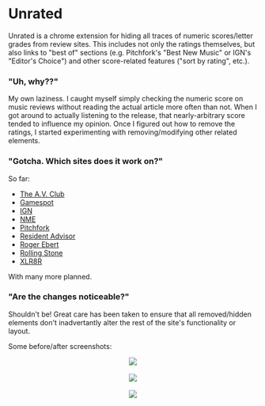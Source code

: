 # Unrated
Unrated is a chrome extension for hiding all traces of numeric scores/letter grades from review sites. This includes not only the ratings themselves, but also links to "best of" sections (e.g. Pitchfork's "Best New Music" or IGN's "Editor's Choice") and other score-related features ("sort by rating", etc.).

### "Uh, why??"
My own laziness. I caught myself simply checking the numeric score on music reviews without reading the actual article more often than not. When I got around to actually listening to the release, that nearly-arbitrary score tended to influence my opinion. Once I figured out how to remove the ratings, I started experimenting with removing/modifying other related elements.

### "Gotcha. Which sites does it work on?"
So far:
- [The A.V. Club](http://www.avclub.com/)
- [Gamespot](http://www.gamespot.com/)
- [IGN](http://www.ign.com/)
- [NME](http://www.nme.com/)
- [Pitchfork](http://pitchfork.com/)
- [Resident Advisor](http://www.residentadvisor.net/)
- [Roger Ebert](http://www.rogerebert.com/)
- [Rolling Stone](http://www.rollingstone.com/)
- [XLR8R](http://www.xlr8r.com/)

With many more planned.

### "Are the changes noticeable?"
Shouldn't be! Great care has been taken to ensure that all removed/hidden elements don't inadvertantly alter the rest of the site's functionality or layout.

Some before/after screenshots:<br>
<p align="center">
<img src="http://i.imgur.com/AYazmwS.jpg"><br><br>
<img src="http://i.imgur.com/nvPk4tY.jpg"><br><br>
<img src="http://i.imgur.com/04UzDcf.jpg">
</p>
